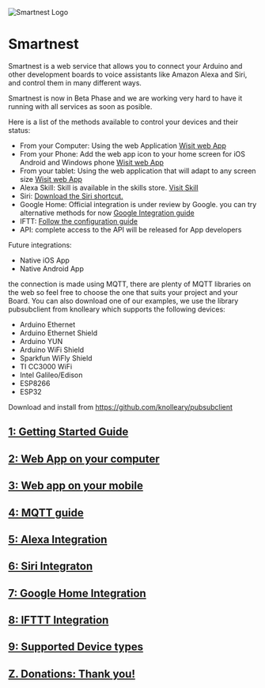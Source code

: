 ![Smartnest Logo](https://www.smartnest.cz/img/Logo-vector-login.png)
# Smartnest
Smartnest is a web service that allows you to connect your Arduino and other development boards to voice assistants like Amazon Alexa and Siri, and control them in many different ways. 

Smartnest is now in Beta Phase and we are working very hard to have it running with all services as soon as posible.

Here is a list of the methods available to control your devices and their status:
* From your Computer: Using the web Application [Wisit web App](https://www.smartnest.cz/login)
* From your Phone: Add the web app icon to your home screen for iOS Android and Windows phone [Wisit web App](https://www.smartnest.cz/login)
* From your tablet: Using the web application that will adapt to any screen size [Wisit web App](https://www.smartnest.cz/login)
* Alexa Skill: Skill is available in the skills store. [Visit Skill](https://skills-store.amazon.com/deeplink/dp/B07VH46TDC?deviceType=app&share&refSuffix=ss_copy) 
* Siri: [Download the Siri shortcut.](https://github.com/aososam/Smartnest/wiki/6.-Siri-Integration)
* Google Home: Official integration is under review by Google. you can try alternative methods for now [Google Integration guide](https://github.com/aososam/Smartnest/wiki/7.-Google-Home-Integration)
* IFTT: [Follow the configuration guide](https://github.com/aososam/Smartnest/wiki/8.-IFTTT-Integration#configuring-an-action)
* API: complete access to the API will be released for App developers

Future integrations:

* Native iOS App
* Native Android App

the connection is made using MQTT, there are plenty of MQTT libraries on the web so feel free to choose the one that suits your project and your Board.
You can also download one of our examples, we use the library pubsubclient from knolleary which supports the following devices:

* Arduino Ethernet
* Arduino Ethernet Shield
* Arduino YUN 
* Arduino WiFi Shield
* Sparkfun WiFly Shield
* TI CC3000 WiFi
* Intel Galileo/Edison
* ESP8266
* ESP32

Download and install from https://github.com/knolleary/pubsubclient

## [1: Getting Started Guide](https://github.com/aososam/Smartnest/wiki/1.-Getting-Started)
## [2: Web App on your computer](https://github.com/aososam/Smartnest/wiki/2.-Using-the-web-App)
## [3: Web app on your mobile](https://github.com/aososam/Smartnest/wiki/3.-Web-app-on-your-Mobile-device)
## [4: MQTT guide](https://github.com/aososam/Smartnest/wiki/4.-MQTT-Guide)
## [5: Alexa Integration](https://github.com/aososam/Smartnest/wiki/5.-Alexa-Integration)
## [6: Siri Integraton](https://github.com/aososam/Smartnest/wiki/6.-Siri-Integration)
## [7: Google Home Integration](https://github.com/aososam/Smartnest/wiki/7.-Google-Home-Integration)
## [8: IFTTT Integration](https://github.com/aososam/Smartnest/wiki/8.-IFTTT-Integration)
## [9: Supported Device types](https://github.com/aososam/Smartnest/wiki/9.Supported-Device-types)
## [Z. Donations: Thank you!](https://www.smartnest.cz/donate)
